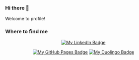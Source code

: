 ### Hi there 👋

Welcome to profile! 

### Where to find me

<div align="center">
<a href="https://www.linkedin.com/in/jjavier848/"><img src="https://img.shields.io/badge/LinkedIn-0A66C2?logo=linkedin&logoColor=fff&style=for-the-badge" alt="My LinkedIn Badge"></a>

[![My GitHub Pages Badge](https://img.shields.io/badge/GitHub%20Pages-222?logo=githubpages&logoColor=fff&style=for-the-badge)](https://cloggedtoaster.github.io/)
[![My Duolingo Badge](https://img.shields.io/badge/Duolingo-58CC02?logo=duolingo&logoColor=fff&style=for-the-badge)](https://www.duolingo.com/profile/.existence27)
</div>




<!--
**CloggedToaster/CloggedToaster** is a ✨ _special_ ✨ repository because its `README.md` (this file) appears on your GitHub profile.

Here are some ideas to get you started:

- 🔭 I’m currently working on ...
- 🌱 I’m currently learning ...
- 👯 I’m looking to collaborate on ...
- 🤔 I’m looking for help with ...
- 💬 Ask me about ...
- 📫 How to reach me: ...
- 😄 Pronouns: ...
- ⚡ Fun fact: ...
-->



</div>
